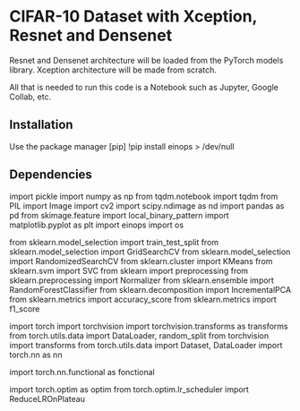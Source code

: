 # CIFAR-10 Dataset with Xception, Resnet and Densenet

Resnet and Densenet architecture will be loaded from the PyTorch models library. Xception architecture will be made from scratch.

All that is needed to run this code is a Notebook such as Jupyter, Google Collab, etc.

## Installation

Use the package manager [pip]
!pip install einops > /dev/null

## Dependencies
import pickle
import numpy as np
from tqdm.notebook import tqdm
from PIL import Image
import cv2
import scipy.ndimage as nd
import pandas as pd
from skimage.feature import local_binary_pattern
import matplotlib.pyplot as plt
import einops
import os

from sklearn.model_selection import train_test_split
from sklearn.model_selection import GridSearchCV
from sklearn.model_selection import RandomizedSearchCV
from sklearn.cluster import KMeans
from sklearn.svm import SVC
from sklearn import preprocessing
from sklearn.preprocessing import Normalizer
from sklearn.ensemble import RandomForestClassifier
from sklearn.decomposition import IncrementalPCA
from sklearn.metrics import accuracy_score
from sklearn.metrics import f1_score

import torch
import torchvision
import torchvision.transforms as transforms
from torch.utils.data import DataLoader, random_split
from torchvision import transforms
from torch.utils.data import Dataset, DataLoader
import torch.nn as nn

import torch.nn.functional as fonctional

import torch.optim as optim
from torch.optim.lr_scheduler import ReduceLROnPlateau

